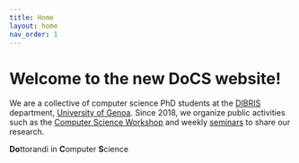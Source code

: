 ```yaml
---
title: Home
layout: home
nav_order: 1
---
```


# Welcome to the new DoCS website!

We are a collective of computer science PhD students at the [DIBRIS][dibris] department, [University of Genoa][unige]. 
Since 2018, we organize public activities such as the [Computer Science Workshop][csw] and weekly [seminars][phdsem] to share our research.

**Do**ttorandi in **C**omputer **S**cience

<!-- {: .new }
The program for the 2025 Seminar Series is online! -->

[dibris]: https://dibris.unige.it/en
[unige]: https://unige.it/en
[csw]: https://docs-dibris.github.io/docs/csw
[phdsem]: https://docs-dibris.github.io/docs/phd_seminars